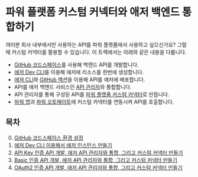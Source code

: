 # 파워 플랫폼 커스텀 커넥터와 애저 백엔드 통합하기 #

여러분 회사 내부에서만 사용하는 API를 파워 플랫폼에서 사용하고 싶으신가요? 그럴 때 커스텀 커넥터를 활용할 수 있습니다. 이 트랙에서는 아래와 같은 내용을 다룹니다.

- [GitHub 코드스페이스][gh codespaces]를 사용해 백엔드 API를 개발합니다.
- [애저 Dev CLI][azd cli]를 이용해 애저에 리소스를 한번에 생성합니다.
- [애저 CLI][az cli]와 [GitHub 액션][gh actions]을 이용해 API를 애저에 배포합니다.
- API를 애저 백엔드 서비스인 [API 관리자][az apim]와 통합합니다.
- API 관리자를 통해 구성된 API를 [파워 플랫폼 커스텀 커넥터][pp cuscon]로 만듭니다.
- [파워 앱][pp apps]과 [파워 오토메이트][pp auto]에 커스텀 커넥터를 연동시켜 API를 호출합니다.


## 목차 ##

0. [GitHub 코드스페이스 환경 설정](./0-codespaces.md)
1. [애저 Dev CLI 이용해서 애저 인스턴스 만들기](./1-azd.md)
2. [API Key 인증 API 개발, 애저 API 관리자와 통합, 그리고 커스텀 커넥터 만들기](./2-api-key-auth.md)
3. [Basic 인증 API 개발, 애저 API 관리자와 통합, 그리고 커스텀 커넥터 만들기](./3-basic-auth.md)
4. [OAuth2 인증 API 개발, 애저 API 관리자와 통합, 그리고 커스텀 커넥터 만들기](./4-oauth2-auth.md)

[gh codespaces]: https://github.com/features/codespaces
[gh actions]: https://github.com/features/actions

[azd cli]: https://learn.microsoft.com/ko-kr/azure/developer/azure-developer-cli/overview?WT.mc_id=dotnet-87051-juyoo
[az cli]: https://learn.microsoft.com/ko-kr/cli/azure/what-is-azure-cli?WT.mc_id=dotnet-87051-juyoo
[az apim]: https://learn.microsoft.com/ko-kr/azure/api-management/api-management-key-concepts?WT.mc_id=dotnet-87051-juyoo

[pp apps]: https://learn.microsoft.com/ko-kr/power-apps/powerapps-overview?WT.mc_id=dotnet-87051-juyoo
[pp auto]: https://learn.microsoft.com/ko-kr/power-automate/getting-started?WT.mc_id=dotnet-87051-juyoo
[pp cuscon]: https://learn.microsoft.com/ko-kr/connectors/custom-connectors/?WT.mc_id=dotnet-87051-juyoo
